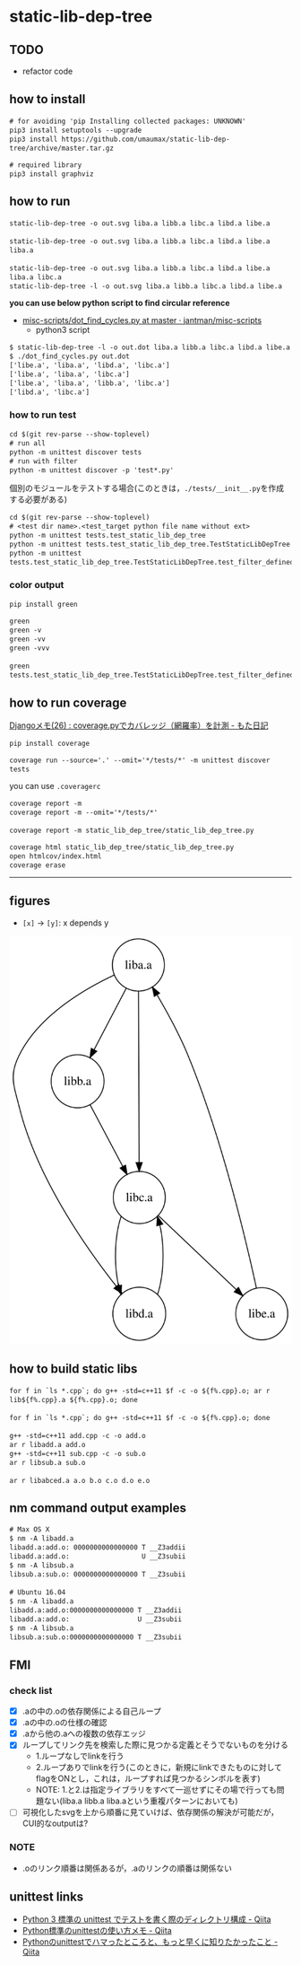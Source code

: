 # static-lib-dep-tree

## TODO
* refactor code

## how to install
```
# for avoiding 'pip Installing collected packages: UNKNOWN'
pip3 install setuptools --upgrade
pip3 install https://github.com/umaumax/static-lib-dep-tree/archive/master.tar.gz
```

```
# required library
pip3 install graphviz
```

## how to run
```
static-lib-dep-tree -o out.svg liba.a libb.a libc.a libd.a libe.a

static-lib-dep-tree -o out.svg liba.a libb.a libc.a libd.a libe.a liba.a

static-lib-dep-tree -o out.svg liba.a libb.a libc.a libd.a libe.a liba.a libc.a
static-lib-dep-tree -l -o out.svg liba.a libb.a libc.a libd.a libe.a
```

__you can use below python script to find circular reference__

* [misc\-scripts/dot\_find\_cycles\.py at master · jantman/misc\-scripts]( https://github.com/jantman/misc-scripts/blob/master/dot_find_cycles.py )
  * python3 script

```
$ static-lib-dep-tree -l -o out.dot liba.a libb.a libc.a libd.a libe.a
$ ./dot_find_cycles.py out.dot
['libe.a', 'liba.a', 'libd.a', 'libc.a']
['libe.a', 'liba.a', 'libc.a']
['libe.a', 'liba.a', 'libb.a', 'libc.a']
['libd.a', 'libc.a']
```

### how to run test
```
cd $(git rev-parse --show-toplevel)
# run all
python -m unittest discover tests
# run with filter
python -m unittest discover -p 'test*.py'
```

個別のモジュールをテストする場合(このときは，`./tests/__init__.py`を作成する必要がある)
```
cd $(git rev-parse --show-toplevel)
# <test dir name>.<test_target python file name without ext>
python -m unittest tests.test_static_lib_dep_tree
python -m unittest tests.test_static_lib_dep_tree.TestStaticLibDepTree
python -m unittest tests.test_static_lib_dep_tree.TestStaticLibDepTree.test_filter_defined_symbol_normal
```

### color output
```
pip install green
```

```
green
green -v
green -vv
green -vvv

green tests.test_static_lib_dep_tree.TestStaticLibDepTree.test_filter_defined_symbol_normal
```

## how to run coverage
[Djangoメモ\(26\) : coverage\.pyでカバレッジ（網羅率）を計測 \- もた日記]( https://wonderwall.hatenablog.com/entry/2018/03/26/003000 )

```
pip install coverage
```

```
coverage run --source='.' --omit='*/tests/*' -m unittest discover tests
```

you can use `.coveragerc`

```
coverage report -m
coverage report -m --omit='*/tests/*'

coverage report -m static_lib_dep_tree/static_lib_dep_tree.py
```

```
coverage html static_lib_dep_tree/static_lib_dep_tree.py
open htmlcov/index.html
coverage erase
```

----

## figures
* `[x]` -> `[y]`: x depends y

![out.dot.svg](./static_lib_dep_tree/examples/out.dot.svg)

## how to build static libs
```
for f in `ls *.cpp`; do g++ -std=c++11 $f -c -o ${f%.cpp}.o; ar r lib${f%.cpp}.a ${f%.cpp}.o; done

for f in `ls *.cpp`; do g++ -std=c++11 $f -c -o ${f%.cpp}.o; done

g++ -std=c++11 add.cpp -c -o add.o
ar r libadd.a add.o
g++ -std=c++11 sub.cpp -c -o sub.o
ar r libsub.a sub.o

ar r libabced.a a.o b.o c.o d.o e.o
```

## nm command output examples
```
# Max OS X
$ nm -A libadd.a
libadd.a:add.o: 0000000000000000 T __Z3addii
libadd.a:add.o:                  U __Z3subii
$ nm -A libsub.a
libsub.a:sub.o: 0000000000000000 T __Z3subii

# Ubuntu 16.04
$ nm -A libadd.a
libadd.a:add.o:0000000000000000 T __Z3addii
libadd.a:add.o:                 U __Z3subii
$ nm -A libsub.a
libsub.a:sub.o:0000000000000000 T __Z3subii
```

## FMI
### check list
* [x] .aの中の.oの依存関係による自己ループ
* [x] .aの中の.oの仕様の確認
* [x] .aから他の.aへの複数の依存エッジ
* [x] ループしてリンク先を検索した際に見つかる定義とそうでないものを分ける
  * 1.ループなしでlinkを行う
  * 2.ループありでlinkを行う(このときに，新規にlinkできたものに対してflagをONとし，これは，ループすれば見つかるシンボルを表す)
  * NOTE: 1.と2.は指定ライブラリをすべて一巡せずにその場で行っても問題ない(liba.a libb.a liba.aという重複パターンにおいても)
* [ ] 可視化したsvgを上から順番に見ていけば、依存関係の解決が可能だが，CUI的なoutputは?

### NOTE
* .oのリンク順番は関係あるが，.aのリンクの順番は関係ない


## unittest links
* [Python 3 標準の unittest でテストを書く際のディレクトリ構成 \- Qiita]( https://qiita.com/hoto17296/items/fa0166728177e676cd36 )
* [Python標準のunittestの使い方メモ \- Qiita]( https://qiita.com/aomidro/items/3e3449fde924893f18ca )
* [Pythonのunittestでハマったところと、もっと早くに知りたかったこと \- Qiita]( https://qiita.com/jesus_isao/items/f93c11248192645eb25d )
